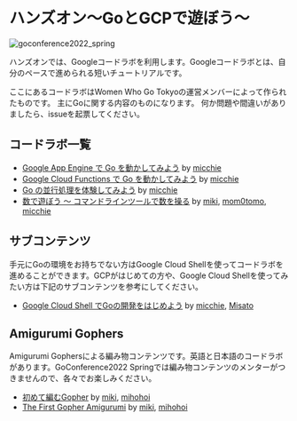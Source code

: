 # ハンズオン〜GoとGCPで遊ぼう〜

![goconference2022_spring](https://user-images.githubusercontent.com/16359292/161362956-23e51584-5ddd-4acb-b681-25ce175aecfc.png)

ハンズオンでは、Googleコードラボを利用します。Googleコードラボとは、自分のペースで進められる短いチュートリアルです。

ここにあるコードラボはWomen Who Go Tokyoの運営メンバーによって作られたものです。 主にGoに関する内容のものになります。
何か問題や間違いがありましたら、issueを起票してください。

## コードラボ一覧
- [Google App Engine で Go を動かしてみよう](https://womenwhogotokyo.github.io/codelab/google-app-engine-go?index=codelab) by [micchie](https://twitter.com/micchiebear)
- [Google Cloud Functions で Go を動かしてみよう](https://womenwhogotokyo.github.io/codelab/google-cloud-functions-go?index=codelab) by [micchie](https://twitter.com/micchiebear)
- [Go の並行処理を体験してみよう](https://womenwhogotokyo.github.io/codelab/tutorial-concurrency-go/?index=codelab) by [micchie](https://twitter.com/micchiebear)
- [数で遊ぼう 〜 コマンドラインツールで数を操る](https://womenwhogotokyo.github.io/codelab/play-with-number?index=codelab) by [miki](https://twitter.com/mikiislv09), [mom0tomo](https://twitter.com/mom0tomo), [micchie](https://twitter.com/micchiebear)


## サブコンテンツ
手元にGoの環境をお持ちでない方はGoogle Cloud Shellを使ってコードラボを進めることができます。GCPがはじめての方や、Google Cloud Shellを使ってみたい方は下記のサブコンテンツを参考にしてください。
- [Google Cloud Shell でGoの開発をはじめよう](https://womenwhogotokyo.github.io/codelab/google-cloud-shell-go-solo?index=codelab) by [micchie](https://twitter.com/micchiebear), [Misato](https://twitter.com/mikkegt)

## Amigurumi Gophers
Amigurumi Gophersによる編み物コンテンツです。英語と日本語のコードラボがあります。GoConference2022 Springでは編み物コンテンツのメンターがつきませんので、各々でお楽しみください。

- [初めて編むGopher](https://womenwhogotokyo.github.io/codelab/gopher-amigurumi/ja?index=codelab) by [miki](https://twitter.com/mikiislv09), [mihohoi](https://twitter.com/Danny_miho)
- [The First Gopher Amigurumi](https://womenwhogotokyo.github.io/codelab/gopher-amigurumi/en?index=codelab) by [miki](https://twitter.com/mikiislv09), [mihohoi](https://twitter.com/Danny_miho)
